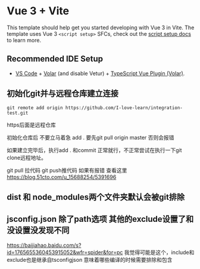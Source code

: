 # Vue 3 + Vite

This template should help get you started developing with Vue 3 in Vite. The template uses Vue 3 `<script setup>` SFCs, check out the [script setup docs](https://v3.vuejs.org/api/sfc-script-setup.html#sfc-script-setup) to learn more.

## Recommended IDE Setup

- [VS Code](https://code.visualstudio.com/) + [Volar](https://marketplace.visualstudio.com/items?itemName=Vue.volar) (and disable Vetur) + [TypeScript Vue Plugin (Volar)](https://marketplace.visualstudio.com/items?itemName=Vue.vscode-typescript-vue-plugin).

## 初始化git并与远程仓库建立连接

```
git remote add origin https://github.com/I-love-learn/integration-test.git
```

https后面是远程仓库

初始化仓库后 不要立马着急 add . 要先git pull origin master 否则会报错

如果建立完毕后，执行add . 和commit 正常就行，不正常尝试在执行一下git clone远程地址。

git pull 拉代码 git push推代码 如果有报错 查看这里  https://blog.51cto.com/u_15688254/5391696

## dist 和 node_modules两个文件夹默认会被git排除

## jsconfig.json 除了path选项 其他的exclude设置了和没设置没发现不同

https://baijiahao.baidu.com/s?id=1765655360453915052&wfr=spider&for=pc  我觉得可能是这个，include和exclude也是继承自tsconfigjson 意味着哪些编译的时候需要排除和包含
